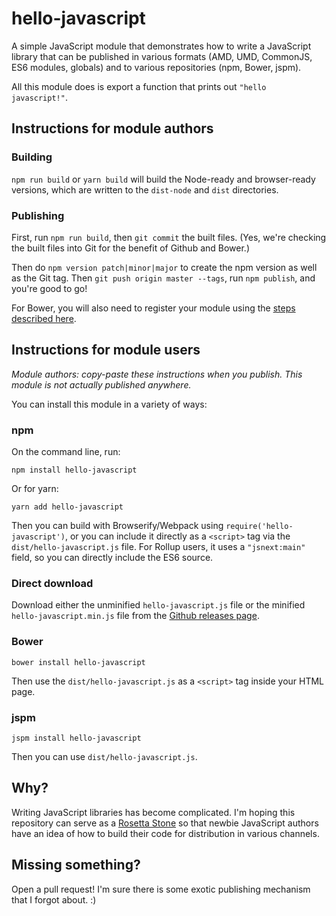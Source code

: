 hello-javascript
====

A simple JavaScript module that demonstrates how to write a JavaScript library that can be published in various formats (AMD, UMD, CommonJS, ES6 modules, globals) and to various repositories (npm, Bower, jspm).

All this module does is export a function that prints out `"hello javascript!"`.

Instructions for module authors
----

### Building

`npm run build` or `yarn build` will build the Node-ready and browser-ready versions, which are written to the `dist-node` and `dist` directories.


### Publishing

First, run `npm run build`, then `git commit` the built files. (Yes, we're checking the built files into Git for the benefit of Github and Bower.)

Then do `npm version patch|minor|major` to create the npm version as well as the Git tag. Then `git push origin master --tags`, run `npm publish`, and you're good to go!

For Bower, you will also need to register your module using the [steps described here](http://bower.io/docs/creating-packages/).

Instructions for module users
---

_Module authors: copy-paste these instructions when you publish. This module is not actually published anywhere._

You can install this module in a variety of ways:

### npm

On the command line, run:

```
npm install hello-javascript
```

Or for yarn:

```
yarn add hello-javascript
```
  
Then you can build with Browserify/Webpack using `require('hello-javascript')`, or you can include it directly as a `<script>` tag via the `dist/hello-javascript.js` file. For Rollup users, it uses a `"jsnext:main"` field, so you can directly include the ES6 source.

### Direct download

Download either the unminified `hello-javascript.js` file or the minified `hello-javascript.min.js` file from the [Github releases page](https://github.com/nolanlawson/hello-javascript/releases).

### Bower

```
bower install hello-javascript
```

Then use the `dist/hello-javascript.js` as a `<script>` tag inside your HTML page.

### jspm

```
jspm install hello-javascript
```

Then you can use `dist/hello-javascript.js`.

Why?
---

Writing JavaScript libraries has become complicated. I'm hoping this repository can serve as a [Rosetta Stone](https://en.wikipedia.org/wiki/Rosetta_Stone) so that newbie JavaScript authors have an idea of how to build their code for distribution in various channels.

Missing something?
-----

Open a pull request! I'm sure there is some exotic publishing mechanism that I forgot about. :)
